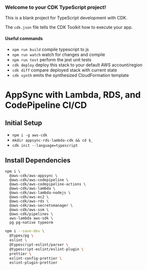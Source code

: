 ### Welcome to your CDK TypeScript project!

This is a blank project for TypeScript development with CDK.

The `cdk.json` file tells the CDK Toolkit how to execute your app.

#### Useful commands

 * `npm run build`   compile typescript to js
 * `npm run watch`   watch for changes and compile
 * `npm run test`    perform the jest unit tests
 * `cdk deploy`      deploy this stack to your default AWS account/region
 * `cdk diff`        compare deployed stack with current state
 * `cdk synth`       emits the synthesized CloudFormation template

# AppSync with Lambda, RDS, and CodePipeline CI/CD

## Initial Setup

- `npm i -g aws-cdk`
- `mkdir appsync-rds-lambda-cdk && cd $_`
- `cdk init --language=typescript`

## Install Dependencies

```
npm i \
  @aws-cdk/aws-appsync \
  @aws-cdk/aws-codepipeline \
  @aws-cdk/aws-codepipeline-actions \
  @aws-cdk/aws-lambda \
  @aws-cdk/aws-lambda-nodejs \
  @aws-cdk/aws-ec2 \
  @aws-cdk/aws-rds \
  @aws-cdk/aws-secretsmanager \
  @aws-cdk/aws-ssm \
  @aws-cdk/pipelines \
  aws-lambda aws-sdk \
  pg pg-native typeorm
```

```bash
npm i --save-dev \
  @types/pg \
  eslint \
  @typescript-eslint/parser \
  @typescript-eslint/eslint-plugin \
  prettier \
  eslint-config-prettier \
  eslint-plugin-prettier
```